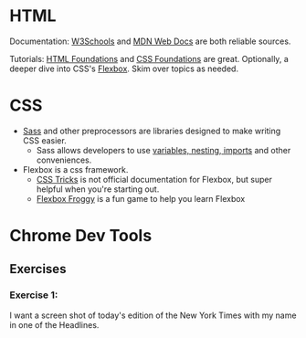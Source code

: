 # HTML

Documentation: [W3Schools](https://www.w3schools.com/TAgs/default.asp) and [MDN Web Docs](https://developer.mozilla.org/en-US/docs/Web/HTML) are both reliable sources.

Tutorials: [HTML Foundations](https://www.theodinproject.com/paths/foundations/courses/foundations#html-foundations) and [CSS Foundations](https://www.theodinproject.com/paths/foundations/courses/foundations#css-foundations) are great. Optionally, a deeper dive into CSS's [Flexbox](https://www.theodinproject.com/paths/foundations/courses/foundations#flexbox). Skim over topics as needed.

# CSS

- [Sass](http://sass-lang.com/) and other preprocessors are libraries designed to make writing CSS easier.
  - Sass allows developers to use [variables, nesting, imports](http://sass-lang.com/guide) and other conveniences.
- Flexbox is a css framework.
  - [CSS Tricks](https://css-tricks.com/snippets/css/a-guide-to-flexbox/) is not official documentation for Flexbox, but super helpful when you're starting out.
  - [Flexbox Froggy](http://flexboxfroggy.com/) is a fun game to help you learn Flexbox

# Chrome Dev Tools

## Exercises

### Exercise 1:

I want a screen shot of today's edition of the New York Times with my name in one of the Headlines.
